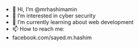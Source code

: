 - 👋 Hi, I’m @mrhashimamin
- 👀 I’m interested in cyber security
- 🌱 I’m currently learning about web development
- 📫 How to reach me:
- facebook.com/sayed.m.hashim

<!---
mrhashimamin/mrhashimamin is a ✨ special ✨ repository because its `README.md` (this file) appears on your GitHub profile.
You can click the Preview link to take a look at your changes.
--->

